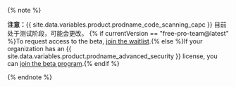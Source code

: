 {% note %}

**注意：**{{ site.data.variables.product.prodname_code_scanning_capc }} 目前处于测试阶段，可能会更改。 {% if currentVersion == "free-pro-team@latest" %}To request access to the beta, [join the waitlist](https://github.com/features/security/advanced-security/signup).{% else %}If your organization has an {{ site.data.variables.product.prodname_advanced_security }} license, you can [join the beta program](https://resources.github.com/beta-signup/).{% endif %}

{% endnote %}
